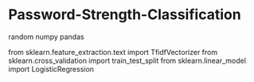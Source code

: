 # Password-Strength-Classification
random
numpy
pandas

from sklearn.feature_extraction.text import TfidfVectorizer
from sklearn.cross_validation import train_test_split
from sklearn.linear_model import LogisticRegression
